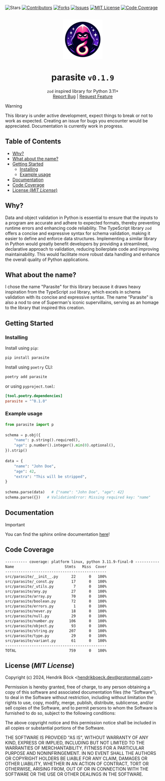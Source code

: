 ![Stars][stars-shield]
[![Contributors][contributors-shield]][contributors-url]
[![Forks][forks-shield]][forks-url]
[![Issues][issues-shield]][issues-url]
[![MIT License][license-shield]][license-url]
[![Code Coverage][coverage-shield]](#code-coverage)


<br />
<div align="center">
<a href="https://github.com/hendrikboeck/parasite">
    <img src="https://raw.githubusercontent.com/hendrikboeck/parasite/main/.github/parasite_logo.png" alt="Logo" width="128" height="128">
</a>

<h1 align="center">parasite <code>v0.1.9</code></h1>

<p align="center">
    <code>zod</code> inspired library for Python 3.11+
    <br />
    <a href="https://github.com/hendrikboeck/parasite/issues/new?labels=bug&template=bug-report---.md">Report Bug</a>
    |
    <a href="https://github.com/ohendrikboeck/parasite/issues/new?labels=enhancement&template=feature-request---.md">Request Feature</a>
</p>
</div>

> [!WARNING]
>
> This library is under active development, expect things to break or not to work as expected.
> Creating an issue for bugs you encounter would be appreciated. Documentation is currently work in
> progress.

## Table of Contents

- [Why?](#why)
- [What about the name?](#what-about-the-name)
- [Getting Started](#getting-started)
  - [Installing](#installing)
  - [Example usage](#example-usage)
- [Documentation](#documentation)
- [Code Coverage](#code-coverage)
- [License (_MIT License_)](#license-mit-license)

## Why?

Data and object validation in Python is essential to ensure that the inputs to a program are
accurate and adhere to expected formats, thereby preventing runtime errors and enhancing code
reliability. The TypeScript library `zod` offers a concise and expressive syntax for schema
validation, making it easier to define and enforce data structures. Implementing a similar library
in Python would greatly benefit developers by providing a streamlined, declarative approach to
validation, reducing boilerplate code and improving maintainability. This would facilitate more
robust data handling and enhance the overall quality of Python applications.

## What about the name?

I chose the name "Parasite" for this library because it draws heavy inspiration from the TypeScript
`zod` library, which excels in schema validation with its concise and expressive syntax. The name
"Parasite" is also a nod to one of Superman's iconic supervillains, serving as an homage to the
library that inspired this creation.

## Getting Started

### Installing

Install using `pip`:

```sh
pip install parasite
```

Install using `poetry` CLI:

```sh
poetry add parasite
```

or using `pyproject.toml`:

```toml
[tool.poetry.dependencies]
parasite = "^0.1.0"
```

### Example usage

```python
from parasite import p

schema = p.obj({
    "name": p.string().required(),
    "age": p.number().integer().min(0).optional(),
}).strip()

data = {
    "name": "John Doe",
    "age": 42,
    "extra": "This will be stripped",
}

schema.parse(data)   # {"name": "John Doe", "age": 42}
schema.parse({})   # ValidationError: Missing required key: "name"
```

## Documentation

> [!IMPORTANT]
>
> You can find the sphinx online documentation [here](https://hendrikboeck.github.io/parasite)!

## Code Coverage



```
---------- coverage: platform linux, python 3.11.9-final-0 -----------
Name                       Stmts   Miss  Cover
----------------------------------------------
src/parasite/__init__.py      22      0   100%
src/parasite/_const.py        17      0   100%
src/parasite/_utils.py         7      0   100%
src/parasite/any.py           27      0   100%
src/parasite/array.py         70      0   100%
src/parasite/boolean.py       72      0   100%
src/parasite/errors.py         1      0   100%
src/parasite/never.py         18      0   100%
src/parasite/null.py          29      0   100%
src/parasite/number.py       106      0   100%
src/parasite/object.py        93      0   100%
src/parasite/string.py       207      0   100%
src/parasite/type.py          29      0   100%
src/parasite/variant.py       61      0   100%
----------------------------------------------
TOTAL                        759      0   100%
```


## License (_MIT License_)

Copyright (c) 2024, Hendrik Böck <<hendrikboeck.dev@protonmail.com>>

Permission is hereby granted, free of charge, to any person obtaining a copy
of this software and associated documentation files (the "Software"), to deal
in the Software without restriction, including without limitation the rights
to use, copy, modify, merge, publish, distribute, sublicense, and/or sell
copies of the Software, and to permit persons to whom the Software is
furnished to do so, subject to the following conditions:

The above copyright notice and this permission notice shall be included in all
copies or substantial portions of the Software.

THE SOFTWARE IS PROVIDED "AS IS", WITHOUT WARRANTY OF ANY KIND, EXPRESS OR
IMPLIED, INCLUDING BUT NOT LIMITED TO THE WARRANTIES OF MERCHANTABILITY,
FITNESS FOR A PARTICULAR PURPOSE AND NONINFRINGEMENT. IN NO EVENT SHALL THE
AUTHORS OR COPYRIGHT HOLDERS BE LIABLE FOR ANY CLAIM, DAMAGES OR OTHER
LIABILITY, WHETHER IN AN ACTION OF CONTRACT, TORT OR OTHERWISE, ARISING FROM,
OUT OF OR IN CONNECTION WITH THE SOFTWARE OR THE USE OR OTHER DEALINGS IN THE
SOFTWARE.

[license-shield]: https://img.shields.io/github/license/hendrikboeck/parasite?style=for-the-badge
[license-url]: https://github.com/hendrikboeck/parasite/blob/main/LICENSE
[issues-shield]: https://img.shields.io/github/issues/hendrikboeck/parasite?style=for-the-badge
[issues-url]: https://github.com/hendrikboeck/parasite/issues
[forks-shield]: https://img.shields.io/github/forks/hendrikboeck/parasite?style=for-the-badge
[forks-url]: https://github.com/hendrikboeck/parasite/forks
[contributors-shield]: https://img.shields.io/github/contributors/hendrikboeck/parasite?style=for-the-badge
[contributors-url]: https://github.com/hendrikboeck/parasite/contributors
[stars-shield]: https://img.shields.io/github/stars/hendrikboeck/parasite?style=for-the-badge
[coverage-shield]: https://img.shields.io/badge/Code%20Coverage-100%25-brightgreen.svg?style=for-the-badge

